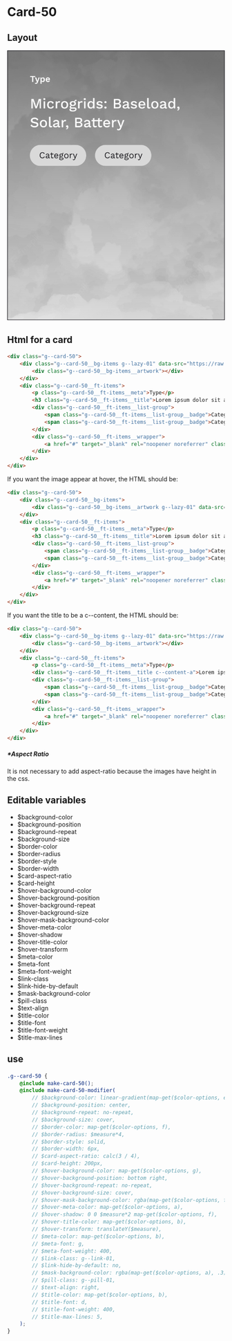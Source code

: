 # Card-50

## Layout

![alt text][card-50]

[card-50]: /src/img/global-components/card/card-50.jpg

## Html for a card

```html
<div class="g--card-50">
    <div class="g--card-50__bg-items g--lazy-01" data-src="https://raw.githubusercontent.com/team-thunderfoot/ui/main/src/img/global-components/bg-placeholder.jpg">
        <div class="g--card-50__bg-items__artwork"></div>
    </div>
    <div class="g--card-50__ft-items">
        <p class="g--card-50__ft-items__meta">Type</p>
        <h3 class="g--card-50__ft-items__title">Lorem ipsum dolor sit amet</h3>
        <div class="g--card-50__ft-items__list-group">
            <span class="g--card-50__ft-items__list-group__badge">Category</span>
            <span class="g--card-50__ft-items__list-group__badge">Category</span>
        </div>
        <div class="g--card-50__ft-items__wrapper">
            <a href="#" target="_blank" rel="noopener noreferrer" class="g--card-50__ft-items__wrapper__link">This is a link</a>
        </div>
    </div>
</div>
```

If you want the image appear at hover, the HTML should be:
```html
<div class="g--card-50">
    <div class="g--card-50__bg-items">
        <div class="g--card-50__bg-items__artwork g--lazy-01" data-src="https://raw.githubusercontent.com/team-thunderfoot/ui/main/src/img/global-components/bg-placeholder.jpg"></div>
    </div>
    <div class="g--card-50__ft-items">
        <p class="g--card-50__ft-items__meta">Type</p>
        <h3 class="g--card-50__ft-items__title">Lorem ipsum dolor sit amet</h3>
        <div class="g--card-50__ft-items__list-group">
            <span class="g--card-50__ft-items__list-group__badge">Category</span>
            <span class="g--card-50__ft-items__list-group__badge">Category</span>
        </div>
        <div class="g--card-50__ft-items__wrapper">
            <a href="#" target="_blank" rel="noopener noreferrer" class="g--card-50__ft-items__wrapper__link">This is a link</a>
        </div>
    </div>
</div>
```

If you want the title to be a c--content, the HTML should be:
```html
<div class="g--card-50">
    <div class="g--card-50__bg-items g--lazy-01" data-src="https://raw.githubusercontent.com/team-thunderfoot/ui/main/src/img/global-components/bg-placeholder.jpg">
        <div class="g--card-50__bg-items__artwork"></div>
    </div>
    <div class="g--card-50__ft-items">
        <p class="g--card-50__ft-items__meta">Type</p>
        <div class="g--card-50__ft-items__title c--content-a">Lorem ipsum dolor sit amet</div>
        <div class="g--card-50__ft-items__list-group">
            <span class="g--card-50__ft-items__list-group__badge">Category</span>
            <span class="g--card-50__ft-items__list-group__badge">Category</span>
        </div>
        <div class="g--card-50__ft-items__wrapper">
            <a href="#" target="_blank" rel="noopener noreferrer" class="g--card-50__ft-items__wrapper__link">This is a link</a>
        </div>
    </div>
</div>
```

##### \*Aspect Ratio

It is not necessary to add aspect-ratio because the images have height in the css.

## Editable variables

- $background-color
- $background-position
- $background-repeat
- $background-size
- $border-color
- $border-radius
- $border-style
- $border-width
- $card-aspect-ratio
- $card-height
- $hover-background-color
- $hover-background-position
- $hover-background-repeat
- $hover-background-size
- $hover-mask-background-color
- $hover-meta-color
- $hover-shadow
- $hover-title-color
- $hover-transform
- $meta-color
- $meta-font
- $meta-font-weight
- $link-class
- $link-hide-by-default
- $mask-background-color
- $pill-class
- $text-align
- $title-color
- $title-font
- $title-font-weight
- $title-max-lines

## use

```scss
.g--card-50 {
    @include make-card-50();
    @include make-card-50-modifier(
        // $background-color: linear-gradient(map-get($color-options, e), map-get($color-options, h)),
        // $background-position: center,
        // $background-repeat: no-repeat,
        // $background-size: cover,
        // $border-color: map-get($color-options, f),
        // $border-radius: $measure*4,
        // $border-style: solid,
        // $border-width: 6px,
        // $card-aspect-ratio: calc(3 / 4),
        // $card-height: 200px,
        // $hover-background-color: map-get($color-options, g),
        // $hover-background-position: bottom right,
        // $hover-background-repeat: no-repeat,
        // $hover-background-size: cover,
        // $hover-mask-background-color: rgba(map-get($color-options, f), .3),
        // $hover-meta-color: map-get($color-options, a),
        // $hover-shadow: 0 0 $measure*2 map-get($color-options, f),
        // $hover-title-color: map-get($color-options, b),
        // $hover-transform: translateY($measure),
        // $meta-color: map-get($color-options, b),
        // $meta-font: g,
        // $meta-font-weight: 400,
        // $link-class: g--link-01,
        // $link-hide-by-default: no,
        // $mask-background-color: rgba(map-get($color-options, a), .3),
        // $pill-class: g--pill-01,
        // $text-align: right,
        // $title-color: map-get($color-options, b),
        // $title-font: d,
        // $title-font-weight: 400,
        // $title-max-lines: 5,
    );
}
```
